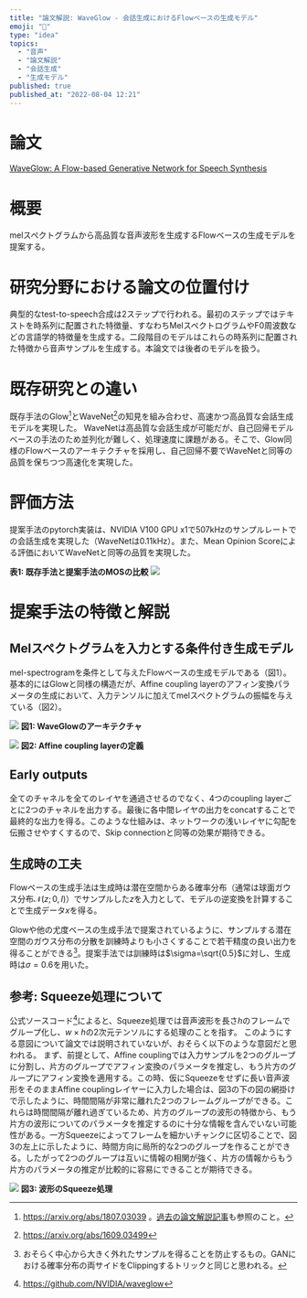```yaml
---
title: "論文解説: WaveGlow - 会話生成におけるFlowベースの生成モデル"
emoji: "🚥"
type: "idea"
topics:
  - "音声"
  - "論文解説"
  - "会話生成"
  - "生成モデル"
published: true
published_at: "2022-08-04 12:21"
---
```


# 論文

[WaveGlow: A Flow-based Generative Network for Speech Synthesis](https://arxiv.org/abs/1811.00002v1)

# 概要

melスペクトグラムから高品質な音声波形を生成するFlowベースの生成モデルを提案する。

# 研究分野における論文の位置付け

典型的なtest-to-speech合成は2ステップで行われる。最初のステップではテキストを時系列に配置された特徴量、すなわちMelスペクトログラムやF0周波数などの言語学的特徴量を生成する。二段階目のモデルはこれらの時系列に配置された特徴から音声サンプルを生成する。本論文では後者のモデルを扱う。

# 既存研究との違い

既存手法のGlow[^1]とWaveNet[^2]の知見を組み合わせ、高速かつ高品質な会話生成モデルを実現した。
WaveNetは高品質な会話生成が可能だが、自己回帰モデルベースの手法のため並列化が難しく、処理速度に課題がある。そこで、Glow同様のFlowベースのアーキテクチャを採用し、自己回帰不要でWaveNetと同等の品質を保ちつつ高速化を実現した。

[^1]: https://arxiv.org/abs/1807.03039 。[過去の論文解説記事](https://zenn.dev/bilzard/articles/554e37c7f3bcd2)も参照のこと。
[^2]: https://arxiv.org/abs/1609.03499

# 評価方法

提案手法のpytorch実装は、NVIDIA V100 GPU x1で507kHzのサンプルレートでの会話生成を実現した（WaveNetは0.11kHz）。また、Mean Opinion Scoreによる評価においてWaveNetと同等の品質を実現した。

**表1: 既存手法と提案手法のMOSの比較**
![](https://storage.googleapis.com/zenn-user-upload/b781183f7402-20220804.png)

# 提案手法の特徴と解説

## Melスペクトグラムを入力とする条件付き生成モデル

mel-spectrogramを条件として与えたFlowベースの生成モデルである（図1）。
基本的にはGlowと同様の構造だが、Affine coupling layerのアフィン変換パラメータの生成において、入力テンソルに加えてmelスペクトグラムの振幅を与えている（図2）。

![](https://storage.googleapis.com/zenn-user-upload/17acc9610e0d-20220804.png)
**図1: WaveGlowのアーキテクチャ**

![](https://storage.googleapis.com/zenn-user-upload/d5b78647c754-20220804.png)
**図2: Affine coupling layerの定義**

## Early outputs

全てのチャネルを全てのレイヤを通過させるのでなく、4つのcoupling layerごとに2つのチャネルを出力する。最後に各中間レイヤの出力をconcatすることで最終的な出力を得る。このような仕組みは、ネットワークの浅いレイヤに勾配を伝搬させやすくするので、Skip connectionと同等の効果が期待できる。

## 生成時の工夫

Flowベースの生成手法は生成時は潜在空間からある確率分布（通常は球面ガウス分布$\mathcal{N}(z; 0, I)$）でサンプルした$z$を入力として、モデルの逆変換を計算することで生成データ$x$を得る。

Glowや他の尤度ベースの生成手法で提案されているように、サンプルする潜在空間のガウス分布の分散を訓練時よりも小さくすることで若干精度の良い出力を得ることができる[^3]。提案手法では訓練時は$\sigma=\sqrt{0.5}$に対し、生成時は$\sigma=0.6$を用いた。

[^3]: おそらく中心から大きく外れたサンプルを得ることを防止するもの。GANにおける確率分布の両サイドをClippingするトリックと同じと思われる。

## 参考: Squeeze処理について

公式ソースコード[^4]によると、Squeeze処理では音声波形を長さ$h$のフレームでグループ化し、$w \times h$の2次元テンソルにする処理のことを指す。
このようにする意図について論文では説明されていないが、おそらく以下のような意図だと思われる。
まず、前提として、Affine couplingでは入力サンプルを2つのグループに分割し、片方のグループでアフィン変換のパラメータを推定し、もう片方のグループにアフィン変換を適用する。この時、仮にSqueezeをせずに長い音声波形をそのままAffine couplingレイヤーに入力した場合は、図3の下の図の網掛けで示したように、時間間隔が非常に離れた2つのフレームグループができる。これらは時間間隔が離れ過ぎているため、片方のグループの波形の特徴から、もう片方の波形についてのパラメータを推定するのに十分な情報を含んでいない可能性がある。一方Squeezeによってフレームを細かいチャンクに区切ることで、図3の左上に示したように、時間方向に局所的な2つのグループを作ることができる。したがって2つのグループは互いに情報の相関が強く、片方の情報からもう片方のパラメータの推定が比較的に容易にできることが期待できる。

[^6]: [WaveFlow: A Compact Flow-based Model for Raw Audio](https://arxiv.org/abs/1912.01219)

![](https://storage.googleapis.com/zenn-user-upload/715ad5d52e7e-20220805.png)
**図3: 波形のSqueeze処理**

[^4]: https://github.com/NVIDIA/waveglow
[^5]: 逆に言えば、92.8msを超える時系列データの依存性は考慮しないことを意味する。hop-sizeなどの信号処理のパラメータは、対象データのドメインに応じて適切に設定すべきである。
